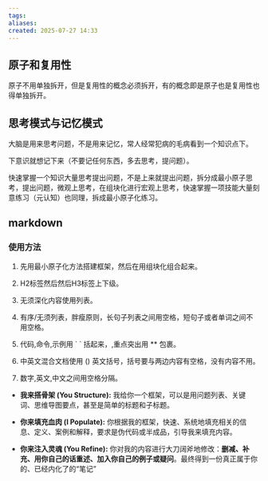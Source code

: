 ```yaml
---
tags: 
aliases: 
created: 2025-07-27 14:33
---
```

## 原子和复用性

原子不用单独拆开，但是复用性的概念必须拆开，有的概念即是原子也是复用性也得单独拆开。

## 思考模式与记忆模式

大脑是用来思考问题，不是用来记忆，常人经常犯病的毛病看到一个知识点下。

下意识就想记下来（不要记任何东西，多去思考，提问题）。

快速掌握一个知识大量思考提出问题，不是上来就提出问题，拆分成最小原子思考，提出问题，微观上思考，在组块化进行宏观上思考，快速掌握一项技能大量刻意练习（元认知）也同理，拆成最小原子化练习。



## markdown

### 使用方法

1. 先用最小原子化方法搭建框架，然后在用组块化组合起来。

2. H2标签然后然后H3标签上下级。

3. 无须深化内容使用列表。

4. 有序/无须列表，胖瘦原则，长句子列表之间用空格，短句子或者单词之间不用空格。

5. 代码,命令,示例用 \` \` 括起来，,重点突出用 \*\* 包裹。

6. 中英文混合文档使用 () 英文括号，括号要与两边内容有空格，没有内容不用。

7. 数字,英文,中文之间用空格分隔。


- **我来搭骨架 (You Structure):** 我给你一个框架，可以是用问题列表、关键词、思维导图要点，甚至是简单的标题和子标题。
    
- **你来填充血肉 (I Populate):** 你根据我的框架，快速、系统地填充相关的信息、定义、案例和解释，要求是伪代码或半成品，引导我来填充内容。
    
- **你来注入灵魂 (You Refine):** 你对我的内容进行大刀阔斧地修改：**删减、补充、用你自己的话重述、加入你自己的例子或疑问**。最终得到一份真正属于你的、已经内化了的“笔记”